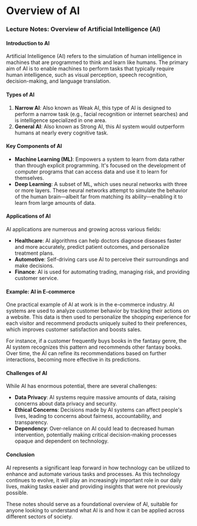 # Overview of Al
### Lecture Notes: Overview of Artificial Intelligence (AI)

#### Introduction to AI
Artificial Intelligence (AI) refers to the simulation of human intelligence in machines that are programmed to think and learn like humans. The primary aim of AI is to enable machines to perform tasks that typically require human intelligence, such as visual perception, speech recognition, decision-making, and language translation.

#### Types of AI
1. **Narrow AI**: Also known as Weak AI, this type of AI is designed to perform a narrow task (e.g., facial recognition or internet searches) and is intelligence specialized in one area.
2. **General AI**: Also known as Strong AI, this AI system would outperform humans at nearly every cognitive task.

#### Key Components of AI
- **Machine Learning (ML)**: Empowers a system to learn from data rather than through explicit programming. It's focused on the development of computer programs that can access data and use it to learn for themselves.
- **Deep Learning**: A subset of ML, which uses neural networks with three or more layers. These neural networks attempt to simulate the behavior of the human brain—albeit far from matching its ability—enabling it to learn from large amounts of data.

#### Applications of AI
AI applications are numerous and growing across various fields:
- **Healthcare**: AI algorithms can help doctors diagnose diseases faster and more accurately, predict patient outcomes, and personalize treatment plans.
- **Automotive**: Self-driving cars use AI to perceive their surroundings and make decisions.
- **Finance**: AI is used for automating trading, managing risk, and providing customer service.

#### Example: AI in E-commerce
One practical example of AI at work is in the e-commerce industry. AI systems are used to analyze customer behavior by tracking their actions on a website. This data is then used to personalize the shopping experience for each visitor and recommend products uniquely suited to their preferences, which improves customer satisfaction and boosts sales.

For instance, if a customer frequently buys books in the fantasy genre, the AI system recognizes this pattern and recommends other fantasy books. Over time, the AI can refine its recommendations based on further interactions, becoming more effective in its predictions.

#### Challenges of AI
While AI has enormous potential, there are several challenges:
- **Data Privacy**: AI systems require massive amounts of data, raising concerns about data privacy and security.
- **Ethical Concerns**: Decisions made by AI systems can affect people's lives, leading to concerns about fairness, accountability, and transparency.
- **Dependency**: Over-reliance on AI could lead to decreased human intervention, potentially making critical decision-making processes opaque and dependent on technology.

#### Conclusion
AI represents a significant leap forward in how technology can be utilized to enhance and automate various tasks and processes. As this technology continues to evolve, it will play an increasingly important role in our daily lives, making tasks easier and providing insights that were not previously possible.

These notes should serve as a foundational overview of AI, suitable for anyone looking to understand what AI is and how it can be applied across different sectors of society.